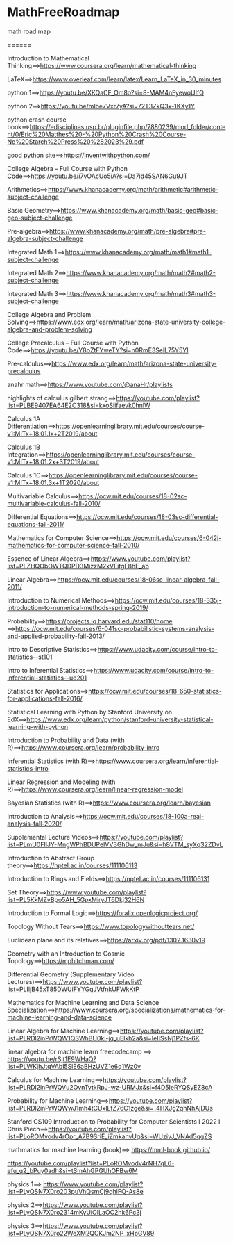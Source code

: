 # MathFreeRoadmap


math road map 

======

Introduction to Mathematical Thinking==>https://www.coursera.org/learn/mathematical-thinking

LaTeX==>https://www.overleaf.com/learn/latex/Learn_LaTeX_in_30_minutes

python 1==>https://youtu.be/XKQaCF_Om8o?si=8-MAM4nFyewqUIfQ

python 2==>https://youtu.be/mlbe7Vxr7yA?si=72T3ZkQ3x-1KXy1Y

python crash course book==>https://edisciplinas.usp.br/pluginfile.php/7880239/mod_folder/content/0/Eric%20Matthes%20-%20Python%20Crash%20Course-No%20Starch%20Press%20%282023%29.pdf

good python site==>https://inventwithpython.com/

College Algebra – Full Course with Python Code==>https://youtu.be/i7vOAcUo5iA?si=Da7id45SAN6Gu9JT

Arithmetics==>https://www.khanacademy.org/math/arithmetic#arithmetic-subject-challenge

Basic Geometry==>https://www.khanacademy.org/math/basic-geo#basic-geo-subject-challenge

Pre-algebra==>https://www.khanacademy.org/math/pre-algebra#pre-algebra-subject-challenge

Integrated Math 1==>https://www.khanacademy.org/math/math1#math1-subject-challenge

Integrated Math 2==>https://www.khanacademy.org/math/math2#math2-subject-challenge

Integrated Math 3==>https://www.khanacademy.org/math/math3#math3-subject-challenge

College Algebra and Problem Solving==>https://www.edx.org/learn/math/arizona-state-university-college-algebra-and-problem-solving

College Precalculus – Full Course with Python Code==>https://youtu.be/Y8oZtFYweTY?si=n0RmE3SelL75Y5YI

Pre-calculus==>https://www.edx.org/learn/math/arizona-state-university-precalculus

anahr math==>https://www.youtube.com/@anaHr/playlists

highlights of calculus gilbert strang==>https://youtube.com/playlist?list=PLBE9407EA64E2C318&si=kxoSiifaevk0hnlW

Calculus 1A Differentiation==>https://openlearninglibrary.mit.edu/courses/course-v1:MITx+18.01.1x+2T2019/about

Calculus 1B Integration==>https://openlearninglibrary.mit.edu/courses/course-v1:MITx+18.01.2x+3T2019/about

Calculus 1C==>https://openlearninglibrary.mit.edu/courses/course-v1:MITx+18.01.3x+1T2020/about

Multivariable Calculus==>https://ocw.mit.edu/courses/18-02sc-multivariable-calculus-fall-2010/

Differential Equations==>https://ocw.mit.edu/courses/18-03sc-differential-equations-fall-2011/

Mathematics for Computer Science==>https://ocw.mit.edu/courses/6-042j-mathematics-for-computer-science-fall-2010/

Essence of Linear Algebra==>https://www.youtube.com/playlist?list=PLZHQObOWTQDPD3MizzM2xVFitgF8hE_ab

Linear Algebra==>https://ocw.mit.edu/courses/18-06sc-linear-algebra-fall-2011/

Introduction to Numerical Methods==>https://ocw.mit.edu/courses/18-335j-introduction-to-numerical-methods-spring-2019/

Probability==>https://projects.iq.harvard.edu/stat110/home
==>https://ocw.mit.edu/courses/6-041sc-probabilistic-systems-analysis-and-applied-probability-fall-2013/

Intro to Descriptive Statistics==>https://www.udacity.com/course/intro-to-statistics--st101

Intro to Inferential Statistics==>https://www.udacity.com/course/intro-to-inferential-statistics--ud201

Statistics for Applications==>https://ocw.mit.edu/courses/18-650-statistics-for-applications-fall-2016/

Statistical Learning with Python by Stanford University on EdX==>https://www.edx.org/learn/python/stanford-university-statistical-learning-with-python

Introduction to Probability and Data (with R)==>https://www.coursera.org/learn/probability-intro

Inferential Statistics (with R)==>https://www.coursera.org/learn/inferential-statistics-intro

Linear Regression and Modeling (with R)==>https://www.coursera.org/learn/linear-regression-model

Bayesian Statistics (with R)==>https://www.coursera.org/learn/bayesian

Introduction to Analysis==>https://ocw.mit.edu/courses/18-100a-real-analysis-fall-2020/

Supplemental Lecture Videos==>https://youtube.com/playlist?list=PLmU0FIlJY-MngWPhBDUPelVV3GhDw_mJu&si=h8VTM_syXq32ZDvL

Introduction to Abstract Group theory==>https://nptel.ac.in/courses/111106113

Introduction to Rings and Fields==>https://nptel.ac.in/courses/111106131

Set Theory==>https://www.youtube.com/playlist?list=PL5KkMZvBpo5AH_5GpxMiryJT6Dkj32H6N

Introduction to Formal Logic==>https://forallx.openlogicproject.org/

Topology Without Tears==>https://www.topologywithouttears.net/

Euclidean plane and its relatives==>https://arxiv.org/pdf/1302.1630v19

Geometry with an Introduction to Cosmic Topology==>https://mphitchman.com/

Differential Geometry (Supplementary Video Lectures)==>https://www.youtube.com/playlist?list=PLIljB45xT85DWUiFYYGqJVtfnkUFWkKtP

Mathematics for Machine Learning and Data Science Specialization==>https://www.coursera.org/specializations/mathematics-for-machine-learning-and-data-science

Linear Algebra for Machine Learning==>https://youtube.com/playlist?list=PLRDl2inPrWQW1QSWhBU0ki-jq_uElkh2a&si=IeIISsNj1PZfs-6K

linear algebra for machine learn freecodecamp ==> https://youtu.be/rSjt1E9WHaQ?list=PLWKjhJtqVAbl5SlE6aBHzUVZ1e6q1Wz0v

Calculus for Machine Learning==>https://youtube.com/playlist?list=PLRDl2inPrWQVu2OvnTvtkRpJ-wz-URMJx&si=f4D5IeRYQSyEZ8cA

Probability for Machine Learning==>https://youtube.com/playlist?list=PLRDl2inPrWQWwJ1mh4tCUxlLfZ76C1zge&si=_4HXJg2qhNhAjDUs

Stanford CS109 Introduction to Probability for Computer Scientists I 2022 I Chris Piech==>https://youtube.com/playlist?list=PLoROMvodv4rOpr_A7B9SriE_iZmkanvUg&si=WUzivJ_VNAd5qgZS

mathmatics for machine learning (book)==> https://mml-book.github.io/

https://youtube.com/playlist?list=PLoROMvodv4rNH7qL6-efu_q2_bPuy0adh&si=tSmAhGPGUhOFBw6M

physics 1==> https://www.youtube.com/playlist?list=PLyQSN7X0ro203puVhQsmCj9qhlFQ-As8e

physics 2==>https://www.youtube.com/playlist?list=PLyQSN7X0ro2314mKyUiOILaOC2hk6Pc3j

physics 3==>https://www.youtube.com/playlist?list=PLyQSN7X0ro22WeXM2QCKJm2NP_xHpGV89
